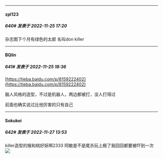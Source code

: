 

*****

####  zpl123  
##### 640#       发表于 2022-11-25 17:20

杂志图下个月有绿色的太郎 名叫don killer



*****

####  BQlin  
##### 641#       发表于 2022-11-25 18:36

[https://tieba.baidu.com/p/8159222402](https://tieba.baidu.com/p/8159222402)

脑人风格的造型，不过是机器人，两边都被打，没人打得过

前面也确实说过比他厉害的只有自己



*****

####  Sokukei  
##### 642#       发表于 2022-11-27 13:53

killer造型的猴和桃好妖啊2333
阿敏是不是尾杀玩上瘾了我回回都要被吓到一次<img src="https://static.saraba1st.com/image/smiley/face2017/125.png" referrerpolicy="no-referrer">

